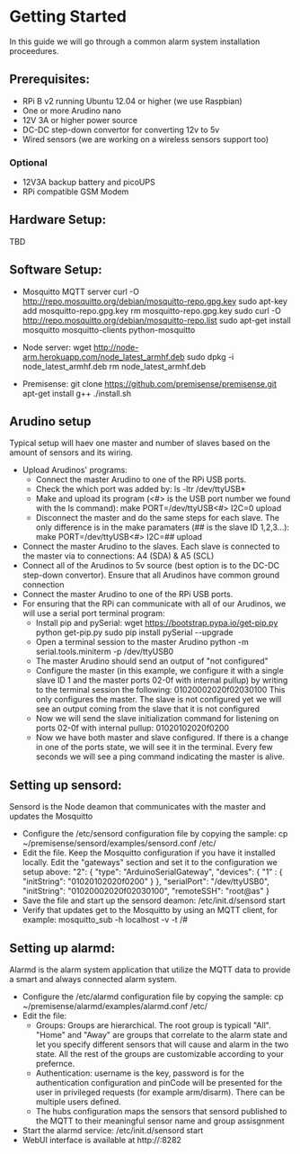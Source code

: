 # Getting Started

In this guide we will go through a common alarm system installation proceedures.

## Prerequisites:
- RPi B v2 running Ubuntu 12.04 or higher (we use Raspbian)
- One or more Arudino nano 
- 12V 3A or higher power source
- DC-DC step-down convertor for converting 12v to 5v
- Wired sensors (we are working on a wireless sensors support too)
### Optional
- 12V3A backup battery and picoUPS
- RPi compatible GSM Modem


## Hardware Setup:
TBD

## Software Setup:
- Mosquitto MQTT server
	curl -O http://repo.mosquitto.org/debian/mosquitto-repo.gpg.key
	sudo apt-key add mosquitto-repo.gpg.key
	rm mosquitto-repo.gpg.key
    sudo curl -O http://repo.mosquitto.org/debian/mosquitto-repo.list
    sudo apt-get install mosquitto mosquitto-clients python-mosquitto

- Node server:
	wget http://node-arm.herokuapp.com/node_latest_armhf.deb
	sudo dpkg -i node_latest_armhf.deb
	rm node_latest_armhf.deb

- Premisense:
	git clone https://github.com/premisense/premisense.git
	apt-get install g++
    ./install.sh

 ## Arudino setup
 Typical setup will haev one master and number of slaves based on the amount of sensors and its wiring.
 - Upload Arudinos' programs:
 	- Connect the master Arudino to one of the RPi USB ports.
 	- Check the which port was added by:
 		ls -ltr /dev/ttyUSB*
 	- Make and upload its program (<#> is the USB port number we found with the ls command):
 		make PORT=/dev/ttyUSB<#> I2C=0 upload
 	- Disconnect the master and do the same steps for each slave. The only difference is in the make paramaters (## is the slave ID 1,2,3...):
 		make PORT=/dev/ttyUSB<#> I2C=## upload
- Connect the master Arudino to the slaves. Each slave is connected to the master via to connections: A4 (SDA) & A5 (SCL)
- Connect all of the Arudinos to 5v source (best option is to the DC-DC step-down convertor). Ensure that all Arudinos have common ground connection
- Connect the master Arudino to one of the RPi USB ports.
- For ensuring that the RPi can communicate with all of our Arudinos, we will use a serial port terminal program:
	- Install pip and pySerial:
		wget https://bootstrap.pypa.io/get-pip.py
		python get-pip.py
		sudo pip install pySerial --upgrade
	- Open a terminal session to the master Arudino
		python -m serial.tools.miniterm -p /dev/ttyUSB0
	- The master Arudino should send an output of "not configured"
	- Configure the master (in this example, we configure it with a single slave ID 1 and the master ports 02-0f with internal pullup) by writing to the terminal session the following:
		01020002020f02030100
	This only configures the master. The slave is not configured yet we will see an output coming from the slave that it is not configured
	- Now we will send the slave initialization command for listening on ports 02-0f with internal pullup:
		01020102020f0200
	- Now we have both master and slave configured. If there is a change in one of the ports state, we will see it in the terminal. Every few seconds we will see a ping command indicating the master is alive.

## Setting up sensord:
Sensord is the Node deamon that communicates with the master and updates the Mosquitto
- Configure the /etc/sensord configuration file by copying the sample:
	cp ~/premisense/sensord/examples/sensord.conf /etc/
- Edit the file. Keep the Mosquitto configuration if you have it installed locally. Edit the "gateways" section and set it to the configuration we setup above:
   "2": {
      "type": "ArduinoSerialGateway",
      "devices": {
        "1" : {
          "initString": "01020102020f0200"
        }
      },
      "serialPort": "/dev/ttyUSB0",
      "initString": "01020002020f02030100",
      "remoteSSH": "root@as"
    }
- Save the file and start up the sensord deamon:
	/etc/init.d/sensord start
- Verify that updates get to the Mosquitto by using an MQTT client, for example:
	mosquitto_sub -h localhost -v -t /#

## Setting up alarmd:
Alarmd is the alarm system application that utilize the MQTT data to provide a smart and always connected alarm system.
- Configure the /etc/alarmd configuration file by copying the sample:
	cp ~/premisense/alarmd/examples/alarmd.conf /etc/
- Edit the file:
	- Groups:
	Groups are hierarchical. The root group is typicall "All". "Home" and "Away" are groups that correlate to the alarm state and let you specify different sensors that will cause and alarm in the two state. All the rest of the groups are customizable according to your prefernce.
	- Authentication:
	username is the key, password is for the authentication configuration and pinCode will be presented for the user in privileged requests (for example arm/disarm). There can be multiple users defined.
	- The hubs configuration maps the sensors that sensord published to the MQTT to their meaningful sensor name and group assisgnment
- Start the alarmd service:
	/etc/init.d/sensord start
- WebUI interface is available at http://<your RPi address>:8282



